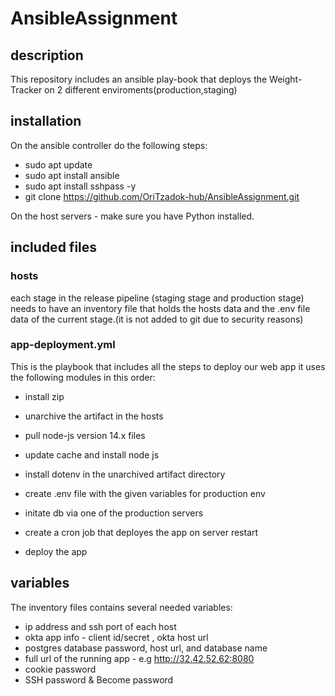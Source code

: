 # AnsibleAssignment

## description
This repository includes an ansible play-book that deploys the Weight-Tracker  on 2 different enviroments(production,staging)

## installation
On the ansible controller do the following steps:

 * sudo apt update
 * sudo apt install ansible
 * sudo apt install sshpass -y
 * git clone https://github.com/OriTzadok-hub/AnsibleAssignment.git
 
On the host servers - make sure you have Python installed.

## included files

### hosts
each stage in the release pipeline (staging stage and production stage) needs to have an inventory file that holds the hosts data and the .env file data of the current stage.(it is not added to git due to security reasons)

### app-deployment.yml
This is the playbook that includes all the steps to deploy our web app
it uses the following modules in this order:


- install zip
- unarchive the artifact in the hosts
- pull node-js version 14.x files
- update cache and install node js
- install dotenv in the unarchived artifact directory

- create .env file with the given variables for production env
- initate db via one of the production servers

- create a cron job that deployes the app on server restart
- deploy the app

## variables
The inventory files contains several needed variables:
 * ip address and ssh port of each host
 * okta app info - client id/secret , okta host url
 * postgres database password, host url, and database name
 * full url of the running app - e.g http://32.42.52.62:8080
 * cookie password
 * SSH password & Become password
